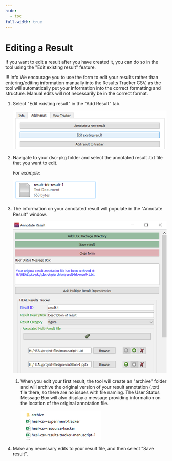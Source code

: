 ```yaml
---
hide:
  - toc
full-width: true
---
```


# Editing a Result

If you want to edit a result after you have created it, you can do so in the tool using the "Edit existing result" feature. 

!!! Info
    We encourage you to use the form to edit your results rather than entering/editing information manually into the Results Tracker CSV, as the tool will automatically put your information into the correct formatting and structure. Manual edits will not necessarily be in the correct format.

1. Select "Edit existing result" in the "Add Result" tab.

    ![](../app-screenshots/edit-result-1.PNG)

2. Navigate to your dsc-pkg folder and select the annotated result .txt file that you want to edit.

    *For example:*

    ![](../app-screenshots/result-track-output.PNG)

3. The information on your annotated result will populate in the "Annotate Result" window.

    ![](../app-screenshots/edit-result-2.PNG)

    1. When you edit your first result, the tool will create an "archive" folder and will archive the original version of your result annotation (.txt) file there, so there are no issues with file naming. The User Status Message Box will also display a message providing information on the location of the original annotation file.

        ![](../app-screenshots/edit-result-archive.PNG)

4. Make any necessary edits to your result file, and then select "Save result".